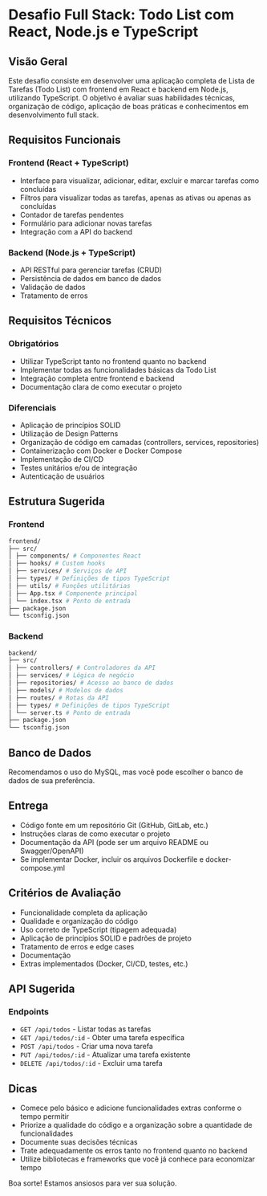 # Desafio Full Stack: Todo List com React, Node.js e TypeScript

## Visão Geral

Este desafio consiste em desenvolver uma aplicação completa de Lista de Tarefas (Todo List) com frontend em React e backend em Node.js, utilizando TypeScript. O objetivo é avaliar suas habilidades técnicas, organização de código, aplicação de boas práticas e conhecimentos em desenvolvimento full stack.


## Requisitos Funcionais

### Frontend (React + TypeScript)
- Interface para visualizar, adicionar, editar, excluir e marcar tarefas como concluídas
- Filtros para visualizar todas as tarefas, apenas as ativas ou apenas as concluídas
- Contador de tarefas pendentes
- Formulário para adicionar novas tarefas
- Integração com a API do backend

### Backend (Node.js + TypeScript)
- API RESTful para gerenciar tarefas (CRUD)
- Persistência de dados em banco de dados
- Validação de dados
- Tratamento de erros

## Requisitos Técnicos

### Obrigatórios
- Utilizar TypeScript tanto no frontend quanto no backend
- Implementar todas as funcionalidades básicas da Todo List
- Integração completa entre frontend e backend
- Documentação clara de como executar o projeto

### Diferenciais
- Aplicação de princípios SOLID
- Utilização de Design Patterns
- Organização de código em camadas (controllers, services, repositories)
- Containerização com Docker e Docker Compose
- Implementação de CI/CD
- Testes unitários e/ou de integração
- Autenticação de usuários

## Estrutura Sugerida

### Frontend

```bash
frontend/
├── src/
│ ├── components/ # Componentes React
│ ├── hooks/ # Custom hooks
│ ├── services/ # Serviços de API
│ ├── types/ # Definições de tipos TypeScript
│ ├── utils/ # Funções utilitárias
│ ├── App.tsx # Componente principal
│ └── index.tsx # Ponto de entrada
├── package.json
└── tsconfig.json
```

### Backend

```bash
backend/
├── src/
│ ├── controllers/ # Controladores da API
│ ├── services/ # Lógica de negócio
│ ├── repositories/ # Acesso ao banco de dados
│ ├── models/ # Modelos de dados
│ ├── routes/ # Rotas da API
│ ├── types/ # Definições de tipos TypeScript
│ └── server.ts # Ponto de entrada
├── package.json
└── tsconfig.json
```

## Banco de Dados

Recomendamos o uso do MySQL, mas você pode escolher o banco de dados de sua preferência. 

## Entrega

- Código fonte em um repositório Git (GitHub, GitLab, etc.)
- Instruções claras de como executar o projeto
- Documentação da API (pode ser um arquivo README ou Swagger/OpenAPI)
- Se implementar Docker, incluir os arquivos Dockerfile e docker-compose.yml

## Critérios de Avaliação

- Funcionalidade completa da aplicação
- Qualidade e organização do código
- Uso correto de TypeScript (tipagem adequada)
- Aplicação de princípios SOLID e padrões de projeto
- Tratamento de erros e edge cases
- Documentação
- Extras implementados (Docker, CI/CD, testes, etc.)

## API Sugerida

### Endpoints

- `GET /api/todos` - Listar todas as tarefas
- `GET /api/todos/:id` - Obter uma tarefa específica
- `POST /api/todos` - Criar uma nova tarefa
- `PUT /api/todos/:id` - Atualizar uma tarefa existente
- `DELETE /api/todos/:id` - Excluir uma tarefa

## Dicas

- Comece pelo básico e adicione funcionalidades extras conforme o tempo permitir
- Priorize a qualidade do código e a organização sobre a quantidade de funcionalidades
- Documente suas decisões técnicas
- Trate adequadamente os erros tanto no frontend quanto no backend
- Utilize bibliotecas e frameworks que você já conhece para economizar tempo

Boa sorte! Estamos ansiosos para ver sua solução.